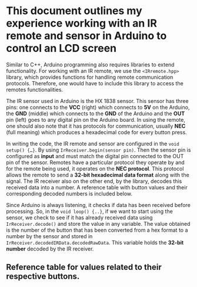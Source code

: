 # This document outlines my experience working with an IR remote and sensor in Arduino to control an LCD screen

Similar to C++, Arduino programming also requires libraries to extend functionality. For working with an IR remote, we use the `<IRremote.hpp>` library, which provides functions for handling remote communication protocols. Therefore, one would have to include this library to access the remotes functionalities. 

The IR sensor used in Arduino is the HX 1838 sensor. This sensor has three pins: one connects to the **VCC** (right) which connects to **5V** on the Arduino, the **GND** (middle) which connects to the **GND** of the Arduino and the **OUT** pin (left) goes to any digital pin on the Arduino board. In using the remote, one should also note that it has protocols for communication, usually **NEC** (full meaning) which produces a hexadecimal code for every button press.

In writing the code, the IR remote and sensor are configured in the `void setup() {…}`. By using `IrReceiver.begin(sensor pin)`. Then the sensor pin is configured as **input** and must match the digital pin connected to the OUT pin of the sensor. Remotes have a particular protocol they operate by and for the remote being used, it operates on the **NEC protocol**. This protocol allows the remote to send a **32-bit hexadecimal data format** along with the signal. The IR receiver also on the other end, by the library, decodes this received data into a number. A reference table with button values and their corresponding decoded numbers is included below. 

Since Arduino is always listening, it checks if data has been received before processing. So, in the `void loop() {..}`, if we want to start using the sensor, we check to see if it has already received data using `IrReceiver.decode()` and store the value in any variable. The value obtained is the number of the button that has been converted from a hex format to a number by the sensor and stored in `IrReceiver.decodedIRData.decodedRawData`. This variable holds the **32-bit number** decoded by the IR receiver.

## Reference table for values related to their respective buttons.
